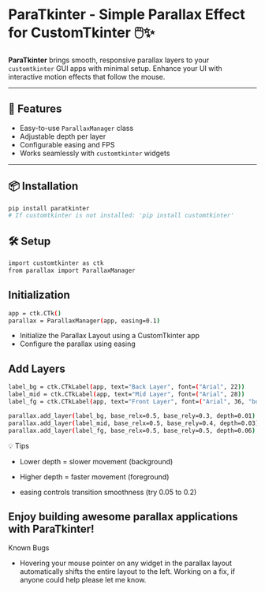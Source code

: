 # ParaTkinter - Simple Parallax Effect for CustomTkinter 🖱️✨

**ParaTkinter** brings smooth, responsive parallax layers to your `customtkinter` GUI apps with minimal setup. Enhance your UI with interactive motion effects that follow the mouse.

---

## 🚀 Features

- Easy-to-use `ParallaxManager` class
- Adjustable depth per layer
- Configurable easing and FPS
- Works seamlessly with `customtkinter` widgets

---

## 📦 Installation

```bash
pip install paratkinter
# If customtkinter is not installed: 'pip install customtkinter'
```
## 🛠️ Setup
```bash
import customtkinter as ctk
from parallax import ParallaxManager
```



## Initialization
```bash
app = ctk.CTk()
parallax = ParallaxManager(app, easing=0.1)
```
- Initialize the Parallax Layout using a CustomTkinter app
- Configure the parallax using easing


## Add Layers
```bash
label_bg = ctk.CTkLabel(app, text="Back Layer", font=("Arial", 22))
label_mid = ctk.CTkLabel(app, text="Mid Layer", font=("Arial", 28))
label_fg = ctk.CTkLabel(app, text="Front Layer", font=("Arial", 36, "bold"))

parallax.add_layer(label_bg, base_relx=0.5, base_rely=0.3, depth=0.01)
parallax.add_layer(label_mid, base_relx=0.5, base_rely=0.4, depth=0.03)
parallax.add_layer(label_fg, base_relx=0.5, base_rely=0.5, depth=0.06)

```
💡 Tips
- Lower depth = slower movement (background)

- Higher depth = faster movement (foreground)

- easing controls transition smoothness (try 0.05 to 0.2)

Enjoy building awesome parallax applications with ParaTkinter!
---
Known Bugs
- Hovering your mouse pointer on any widget in the parallax layout automatically shifts the entire layout to the left. Working on a fix, if anyone could help please let me know.
